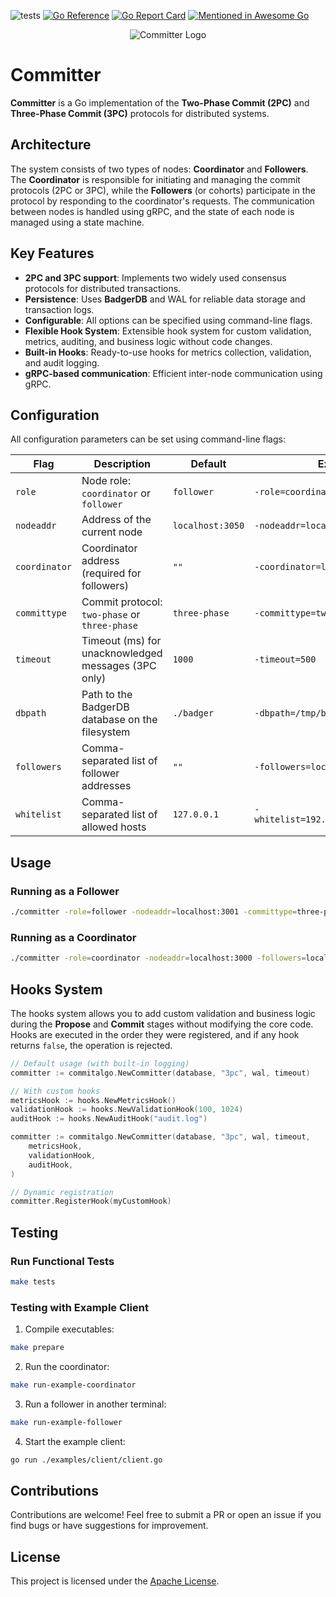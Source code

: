 ![tests](https://github.com/vadiminshakov/committer/actions/workflows/tests.yml/badge.svg?branch=master)
[![Go Reference](https://pkg.go.dev/badge/github.com/vadiminshakov/committer.svg)](https://pkg.go.dev/github.com/vadiminshakov/committer)
[![Go Report Card](https://goreportcard.com/badge/github.com/vadiminshakov/committer)](https://goreportcard.com/report/github.com/vadiminshakov/committer)
[![Mentioned in Awesome Go](https://awesome.re/mentioned-badge.svg)](https://github.com/avelino/awesome-go)

<p align="center">
<img src="https://github.com/vadiminshakov/committer/blob/master/committer.png" alt="Committer Logo">
</p>

# **Committer**

**Committer** is a Go implementation of the **Two-Phase Commit (2PC)** and **Three-Phase Commit (3PC)** protocols for distributed systems.

## **Architecture**

The system consists of two types of nodes: **Coordinator** and **Followers**.
The **Coordinator** is responsible for initiating and managing the commit protocols (2PC or 3PC), while the **Followers** (or cohorts) participate in the protocol by responding to the coordinator's requests.
The communication between nodes is handled using gRPC, and the state of each node is managed using a state machine.

## **Key Features**

- **2PC and 3PC support**: Implements two widely used consensus protocols for distributed transactions.
- **Persistence**: Uses **BadgerDB** and WAL for reliable data storage and transaction logs.
- **Configurable**: All options can be specified using command-line flags.
- **Flexible Hook System**: Extensible hook system for custom validation, metrics, auditing, and business logic without code changes.
- **Built-in Hooks**: Ready-to-use hooks for metrics collection, validation, and audit logging.
- **gRPC-based communication**: Efficient inter-node communication using gRPC.

## **Configuration**

All configuration parameters can be set using command-line flags:

| **Flag**       | **Description**                                          | **Default**         | **Example**                          |
|-----------------|---------------------------------------------------------|---------------------|-------------------------------------|
| `role`         | Node role: `coordinator` or `follower`                  | `follower`          | `-role=coordinator`                 |
| `nodeaddr`     | Address of the current node                             | `localhost:3050`    | `-nodeaddr=localhost:3051`          |
| `coordinator`  | Coordinator address (required for followers)            | `""`                | `-coordinator=localhost:3050`       |
| `committype`   | Commit protocol: `two-phase` or `three-phase`           | `three-phase`       | `-committype=two-phase`             |
| `timeout`      | Timeout (ms) for unacknowledged messages (3PC only)     | `1000`              | `-timeout=500`                      |
| `dbpath`       | Path to the BadgerDB database on the filesystem         | `./badger`          | `-dbpath=/tmp/badger`               |
| `followers`    | Comma-separated list of follower addresses              | `""`                | `-followers=localhost:3052,3053`    |
| `whitelist`    | Comma-separated list of allowed hosts                   | `127.0.0.1`         | `-whitelist=192.168.0.1,192.168.0.2`|


## **Usage**

### **Running as a Follower**
```bash
./committer -role=follower -nodeaddr=localhost:3001 -committype=three-phase -timeout=1000 -dbpath=/tmp/badger/follower
```

### **Running as a Coordinator**
```bash
./committer -role=coordinator -nodeaddr=localhost:3000 -followers=localhost:3001 -committype=three-phase -timeout=1000 -dbpath=/tmp/badger/coordinator
```

## **Hooks System**

The hooks system allows you to add custom validation and business logic during the **Propose** and **Commit** stages without modifying the core code. Hooks are executed in the order they were registered, and if any hook returns `false`, the operation is rejected.

```go
// Default usage (with built-in logging)
committer := commitalgo.NewCommitter(database, "3pc", wal, timeout)

// With custom hooks
metricsHook := hooks.NewMetricsHook()
validationHook := hooks.NewValidationHook(100, 1024)
auditHook := hooks.NewAuditHook("audit.log")

committer := commitalgo.NewCommitter(database, "3pc", wal, timeout,
    metricsHook,
    validationHook,
    auditHook,
)

// Dynamic registration
committer.RegisterHook(myCustomHook)
```

## **Testing**

### **Run Functional Tests**
```bash
make tests
```

### **Testing with Example Client**
1. Compile executables:

```bash
make prepare
```

2. Run the coordinator:

```bash
make run-example-coordinator
```

3. Run a follower in another terminal:

```bash
make run-example-follower
```

4. Start the example client:

```bash
go run ./examples/client/client.go
```

## **Contributions**

Contributions are welcome! Feel free to submit a PR or open an issue if you find bugs or have suggestions for improvement.

## **License**

This project is licensed under the [Apache License](LICENSE).